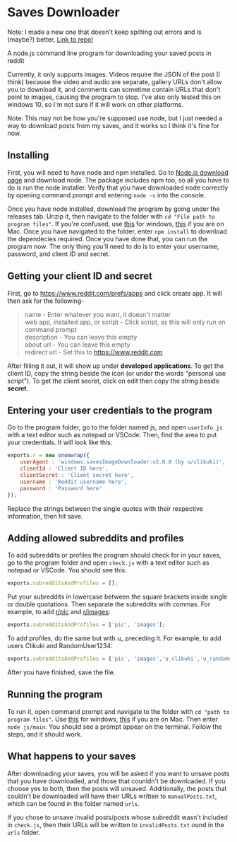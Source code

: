 # Saves Downloader

Note: I made a new one that doesn't keep spitting out errors and is (maybe?) better, [Link to repo!](https://github.com/clikuki/savesDownloaderPlus)

A node.js command line program for downloading your saved posts in reddit

Currently, it only supports images. Videos require the JSON of the post (I think) because the video and audio are separate, gallery URLs don't allow you to download it, and comments can sometime contain URLs that don't point to images, causing the program to stop. I've also only tested this on windows 10, so I'm not sure if it will work on other platforms.

Note: This may not be how you're supposed use node, but I just needed a way to download posts from my saves, and it works so I think it's fine for now.

## Installing
First, you will need to have node and npm installed. Go to [Node.js download page](https://nodejs.org/en/download/) and download node. The package includes npm too, so all you have to do is run the node installer. Verify that you have downloaded node correctly by opening command prompt and entering `node -v` into the console.

Once you have node installed, download the program by going under the releases tab. Unzip it, then navigate to the folder with `cd "File path to program files"`. If you're confused, use [this](https://www.howtogeek.com/659411/how-to-change-directories-in-command-prompt-on-windows-10/) for windows, [this](https://www.macworld.com/article/221277/master-the-command-line-navigating-files-and-folders.html) if you are on Mac. Once you have navigated to the folder, enter `npm install` to download the dependecies required. Once you have done that, you can run the program now. The only thing you'll need to do is to enter your username, password, and client ID and secret.

## Getting your client ID and secret
First, go to <https://www.reddit.com/prefs/apps> and click create app. It will then ask for the following-

> name - Enter whatever you want, it doesn't matter  
> web app, installed app, or script - Click script, as this will only run on command prompt  
> description - You can leave this empty  
> about url - You can leave this empty  
> redirect url - Set this to https://www.reddit.com  

After filling it out, it will show up under **developed applications**. To get the client ID, copy the string beside the icon (or under the words "personal use script"). To get the client secret, click on edit then copy the string beside **secret**.

## Entering your user credentials to the program
Go to the program folder, go to the folder named js, and open `userInfo.js` with a text editor such as notepad or VSCode. Then, find the area to put your credentials. It will look like this:
```javascript
exports.r = new snoowrap({
	userAgent : 'windows:savesImageDownloader:v2.0.0 (by u/clikuki)',
	clientId : 'Client ID here',
	clientSecret : 'Client secret here',
	username : 'Reddit username here',
	password : 'Password here'
});
```
Replace the strings between the single quotes with their respective information, then hit save.

## Adding allowed subreddits and profiles
To add subreddits or profiles the program should check for in your saves, go to the program folder and open `check.js` with a text editor such as notepad or VSCode. You should see this:
```javascript
exports.subredditsAndProfiles = [];
```
Put your subreddits in lowercase between the square brackets inside single or double quotations. Then separate the subreddits with commas. For example, to add [r/pic](https://www.reddit.com/r/pic) and [r/images](https://www.reddit.com/r/images):
```javascript
exports.subredditsAndProfiles = ['pic', 'images'];
```
To add profiles, do the same but with u_ preceding it. For example, to add users Clikuki and RandomUser1234:
```javascript
exports.subredditsAndProfiles = ['pic', 'images','u_clikuki','u_randomuser1234'];
```
After you have finished, save the file.

## Running the program
To run it, open command prompt and navigate to the folder with `cd "path to program files"`. Use [this](https://www.howtogeek.com/659411/how-to-change-directories-in-command-prompt-on-windows-10/) for windows, [this](https://www.macworld.com/article/221277/master-the-command-line-navigating-files-and-folders.html) if you are on Mac. Then enter `node js/main`. You should see a prompt appear on the terminal. Follow the steps, and it should work.

## What happens to your saves
After downloading your saves, you will be asked if you want to unsave posts that you have downloaded, and those that counldn't be downloaded. If you choose yes to both, then the posts will unsaved. Additionally, the posts that couldn't be downloaded will have their URLs written to `manualPosts.txt`, which can be found in the folder named `urls`.

If you chose to unsave invalid posts/posts whose subreddit wasn't included in `check.js`, then their URLs will be written to `invalidPosts.txt` ound in the `urls` folder.
